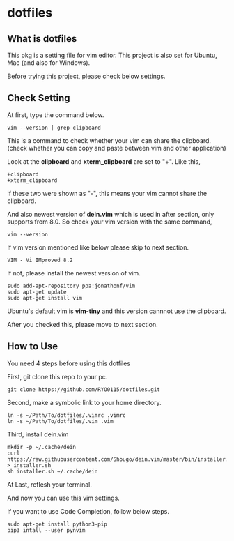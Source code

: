 # dotfiles
## What is dotfiles
This pkg is a setting file for vim editor.
This project is also set for Ubuntu, Mac (and also for Windows).

Before trying this project, please check below settings.

## Check Setting
At first, type the command below.

	vim --version | grep clipboard

This is a command to check whether your vim can share the clipboard.
(check whether you can copy and paste between vim and other application)

Look at the **clipboard** and **xterm_clipboard** are set to "+".
Like this, 

	+clipboard
	+xterm_clipboard

if these two were shown as "-", this means your vim cannot share the clipboard.

And also newest version of **dein.vim** which is used in after section, only supports from 8.0.
So check your vim version with the same command,

	vim --version

If vim version mentioned like below please skip to next section.

	VIM - Vi IMproved 8.2

If not, please install the newest version of vim.

	sudo add-apt-repository ppa:jonathonf/vim
	sudo apt-get update
	sudo apt-get install vim

Ubuntu's default vim is **vim-tiny** and this version cannnot use the clipboard.

After you checked this, please move to next section.

## How to Use
You need 4 steps before using this dotfiles

First, git clone this repo to your pc.

	git clone https://github.com/RYO0115/dotfiles.git

Second, make a symbolic link to your home directory.

	ln -s ~/Path/To/dotfiles/.vimrc .vimrc
	ln -s ~/Path/To/dotfiles/.vim .vim

Third, install dein.vim

	mkdir -p ~/.cache/dein
	curl https://raw.githubusercontent.com/Shougo/dein.vim/master/bin/installer.sh > installer.sh
	sh installer.sh ~/.cache/dein

At Last, reflesh your terminal.

And now you can use this vim settings.

If you want to use Code Completion, follow below steps.

	sudo apt-get install python3-pip
	pip3 intall --user pynvim



